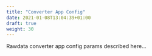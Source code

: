 ```yaml
---
title: "Converter App Config"
date: 2021-01-08T13:04:39+01:00
draft: true
weight: 30
---
```


Rawdata converter app config params described here...